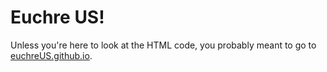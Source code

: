 # Euchre US!

Unless you're here to look at the HTML code, you probably meant to go to [euchreUS.github.io](https://euchreUS.github.io).
